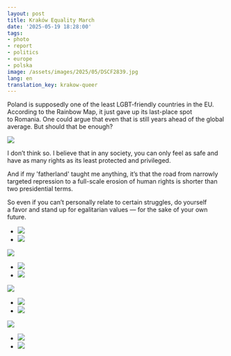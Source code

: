```yaml
---
layout: post
title: Kraków Equality March
date: '2025-05-19 18:28:00'
tags:
- photo
- report
- politics
- europe
- polska
image: /assets/images/2025/05/DSCF2839.jpg
lang: en
translation_key: krakow-queer
---
```


Poland is supposedly one of the least LGBT-friendly countries in the EU. According to the Rainbow Map, it just gave up its last-place spot to Romania. One could argue that even that is still years ahead of the global average. But should that be enough?

![](/assets/images/2025/05/DSCF2839.jpg)

I don’t think so. I believe that in any society, you can only feel as safe and have as many rights as its least protected and privileged.

And if my 'fatherland' taught me anything, it’s that the road from narrowly targeted repression to a full-scale erosion of human rights is shorter than two presidential terms.

So even if you can’t personally relate to certain struggles, do yourself a favor and stand up for egalitarian values — for the sake of your own future.

- ![](/assets/images/2025/05/DSCF2822.jpg)
- ![](/assets/images/2025/05/DSCF2872.jpg)

![](/assets/images/2025/05/DSCF2889.jpg)
- ![](/assets/images/2025/05/DSCF2853.jpg)
- ![](/assets/images/2025/05/DSCF2858.jpg)

![](/assets/images/2025/05/DSCF2849.jpg)
- ![](/assets/images/2025/05/DSCF2866.jpg)
- ![](/assets/images/2025/05/DSCF2891.jpg)

![](/assets/images/2025/05/DSCF2834.jpg)
- ![](/assets/images/2025/05/DSCF2903.jpg)
- ![](/assets/images/2025/05/DSCF2923.jpg)
